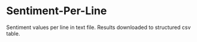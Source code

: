# Sentiment-Per-Line
Sentiment values per line in text file. Results downloaded to structured csv table.
